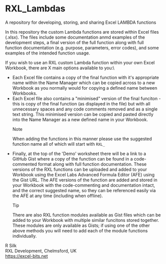 # RXL_Lambdas
A repository for developing, storing, and sharing Excel LAMBDA functions

In this repository the custom Lambda functions are stored within Excel files (.xlsx). The files include some documentation anmd examples of the development steps, a final version of the full function along with full function documentation (e.g. purpose, parameters, error codes), and some examples of the intended function usage.

If you wish to use an RXL custom Lambda function within your own Excel Workbook, there are X main options available to you:\
  * Each Excel file contains a copy of the final function with it's appropriate name within the Name Manager which can be copied across to a new Workbook as you normally would for copying a defined name between Workbooks.
  * Each Excel file also contains a "minimised" version of the final funciton - this is copy of the final function (as displayed in the file) but with all unnecessary spaces and any code comments removed and as a single text string. This minimised version can be copied and pasted directly into the Name Manager as a new defined name in your Workbook.
    > [!NOTE]
    > When adding the functions in this manner please use the suggested function name all of which will start with `RXL_`
  * Finally, at the top of the 'Demo' worksheet there will be a link to a GitHub Gist where a copy of the function can be found in a code-commented format along with full function documentation. These versions of the RXL functions can be uploaded and added to your Workbook using the Excel Labs Advanced Formula Editor (AFE) using the Gist URL. The AFE versions of the function are added and stored in your Workbook with the code-commenting and documentation intact, and the correct suggested name, so they can be referenced easily via the AFE at any time (including when offline).
    > [!TIP]
    > There are also RXL function modules available as Gist files which can be added to your Workbook with multiple similar funcitons stored together. These modules are only available as Gists; if using one of the other above methods you will need to add each of the module functions individually. 


R Silk\
RXL Development, Chelmsford, UK\
https://excel-bits.net
